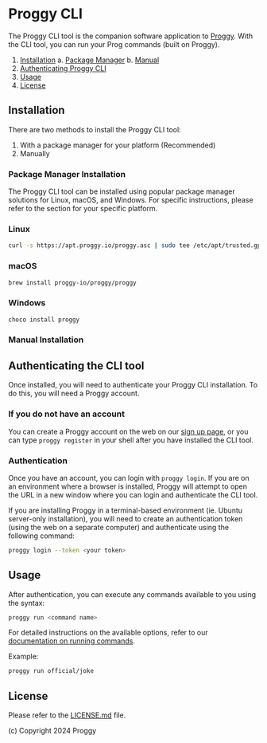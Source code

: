 # Proggy CLI

The Proggy CLI tool is the companion software application to [Proggy](https://proggy.io). With the CLI tool, you can run your Prog commands (built on Proggy).

1. [Installation](#installation)
  a. [Package Manager](#package-manager-installation)
  b. [Manual](#manual-installation)
2. [Authenticating Proggy CLI](#authenticating-the-cli-tool)
3. [Usage](#usage)
4. [License](#license)

## Installation

There are two methods to install the Proggy CLI tool:

1. With a package manager for your platform (Recommended)
2. Manually

### Package Manager Installation

The Proggy CLI tool can be installed using popular package manager solutions for Linux, macOS, and Windows. For specific instructions, please refer to the section for your specific platform.

### Linux

```bash
curl -s https://apt.proggy.io/proggy.asc | sudo tee /etc/apt/trusted.gpg.d/proggy.asc > /dev/null && echo "deb https://apt.proggy.io stable main" | sudo tee /etc/apt/sources.list.d/proggy.list && sudo apt update && sudo apt install proggy
```

### macOS

```bash
brew install proggy-io/proggy/proggy
```

### Windows

```bash
choco install proggy
```

### Manual Installation


## Authenticating the CLI tool

Once installed, you will need to authenticate your Proggy CLI installation. To do this, you will need a Proggy account.

### If you do not have an account

You can create a Proggy account on the web on our [sign up page](https://proggy.io/sign_up), or you can type `proggy register` in your shell after you have installed the CLI tool.

### Authentication

Once you have an account, you can login with `proggy login`. If you are on an environment where a browser is installed, Proggy will attempt to open the URL in a new window where you can login and authenticate the CLI tool.

If you are installing Proggy in a terminal-based environment (ie. Ubuntu server-only installation), you will need to create an authentication token (using the web on a separate computer) and authenticate using the following command:

```bash
proggy login --token <your token>
```

## Usage

After authentication, you can execute any commands available to you using the syntax:

```bash
proggy run <command name>
```

For detailed instructions on the available options, refer to our [documentation on running commands](https://proggy.io/docs/running-prog).

Example:

```bash
proggy run official/joke
```

## License

Please refer to the [LICENSE.md](https://github.com/proggy-io/cli/blob/main/LICENSE.md) file.

(c) Copyright 2024 Proggy
